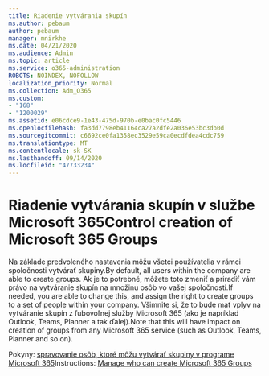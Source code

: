 ```yaml
---
title: Riadenie vytvárania skupín
ms.author: pebaum
author: pebaum
manager: mnirkhe
ms.date: 04/21/2020
ms.audience: Admin
ms.topic: article
ms.service: o365-administration
ROBOTS: NOINDEX, NOFOLLOW
localization_priority: Normal
ms.collection: Adm_O365
ms.custom:
- "168"
- "1200029"
ms.assetid: e06cdce9-1e43-475d-970b-e0bac0fc5446
ms.openlocfilehash: fa3dd7798eb41164ca27a2dfe2a036e53bc3db0d
ms.sourcegitcommit: c6692ce0fa1358ec3529e59ca0ecdfdea4cdc759
ms.translationtype: MT
ms.contentlocale: sk-SK
ms.lasthandoff: 09/14/2020
ms.locfileid: "47733234"
---
```

# <a name="control-creation-of-microsoft-365-groups"></a><span data-ttu-id="3b322-102">Riadenie vytvárania skupín v službe Microsoft 365</span><span class="sxs-lookup"><span data-stu-id="3b322-102">Control creation of Microsoft 365 Groups</span></span>

<span data-ttu-id="3b322-103">Na základe predvoleného nastavenia môžu všetci používatelia v rámci spoločnosti vytvárať skupiny.</span><span class="sxs-lookup"><span data-stu-id="3b322-103">By default, all users within the company are able to create groups.</span></span> <span data-ttu-id="3b322-104">Ak je to potrebné, môžete toto zmeniť a priradiť vám právo na vytváranie skupín na množinu osôb vo vašej spoločnosti.</span><span class="sxs-lookup"><span data-stu-id="3b322-104">If needed, you are able to change this, and assign the right to create groups to a set of people within your company.</span></span> <span data-ttu-id="3b322-105">Všimnite si, že to bude mať vplyv na vytváranie skupín z ľubovoľnej služby Microsoft 365 (ako je napríklad Outlook, Teams, Planner a tak ďalej).</span><span class="sxs-lookup"><span data-stu-id="3b322-105">Note that this will have impact on creation of groups from any Microsoft 365 service (such as Outlook, Teams, Planner and so on).</span></span>
  
<span data-ttu-id="3b322-106">Pokyny: [spravovanie osôb, ktoré môžu vytvárať skupiny v programe Microsoft 365](https://docs.microsoft.com/microsoft-365/admin/create-groups/manage-creation-of-groups)</span><span class="sxs-lookup"><span data-stu-id="3b322-106">Instructions: [Manage who can create Microsoft 365 Groups](https://docs.microsoft.com/microsoft-365/admin/create-groups/manage-creation-of-groups)</span></span>
